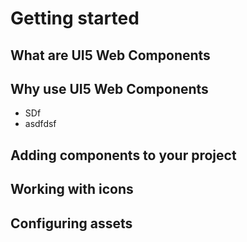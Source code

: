 # Getting started

## What are UI5 Web Components



## Why use UI5 Web Components

- SDf
- asdfdsf


## Adding components to your project
## Working with icons
## Configuring assets